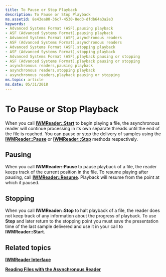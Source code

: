 ```yaml
---
title: To Pause or Stop Playback
description: To Pause or Stop Playback
ms.assetid: 8e43ea80-36c7-4530-8ed3-dfdb64a3a2e3
keywords:
- Advanced Systems Format (ASF),pausing playback
- ASF (Advanced Systems Format),pausing playback
- Advanced Systems Format (ASF),asynchronous readers
- ASF (Advanced Systems Format),asynchronous readers
- Advanced Systems Format (ASF),stopping playback
- ASF (Advanced Systems Format),stopping playback
- Advanced Systems Format (ASF),playback pausing or stopping
- ASF (Advanced Systems Format),playback pausing or stopping
- asynchronous readers,pausing playback
- asynchronous readers,stopping playback
- asynchronous readers,playback pausing or stopping
ms.topic: article
ms.date: 05/31/2018
---
```


# To Pause or Stop Playback

When you call [**IWMReader::Start**](/windows/desktop/api/Wmsdkidl/nf-wmsdkidl-iwmreader-start) to begin playing a file, the asynchronous reader will continue processing in its own separate threads until the end of the file is reached. You can pause or stop the delivery of samples using the [**IWMReader::Pause**](/windows/desktop/api/Wmsdkidl/nf-wmsdkidl-iwmreader-pause) or [**IWMReader::Stop**](/windows/desktop/api/Wmsdkidl/nf-wmsdkidl-iwmreader-stop) methods respectively.

## Pausing

When you call **IWMReader::Pause** to pause playback of a file, the reader keeps track of the current position in the file. To resume playing after pausing, call [**IWMReader::Resume**](/windows/desktop/api/Wmsdkidl/nf-wmsdkidl-iwmreader-resume). Playback will resume from the point at which it paused.

## Stopping

When you call **IWMReader::Stop** to halt playback of a file, the reader does not keep track of any information about the progress of playback. To use **Stop** and later return to the stopping point you must save the presentation time of the last sample delivered and use it in your call to **IWMReader::Start**.

## Related topics

<dl> <dt>

[**IWMReader Interface**](/windows/desktop/api/wmsdkidl/nn-wmsdkidl-iwmreader)
</dt> <dt>

[**Reading Files with the Asynchronous Reader**](reading-files-with-the-asynchronous-reader.md)
</dt> </dl>

 

 





